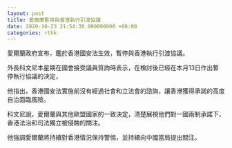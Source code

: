 ```yaml
---
layout: post
title: 愛爾蘭暫停與香港執行引渡協議
date: 2020-10-23 21:54:30.000000000 +08:00
categories: rthk
---
```


愛爾蘭政府宣布，鑑於香港國安法生效，暫停與香港執行引渡協議。

外長科文尼本星期在國會接受議員質詢時表示，在檢討後已經在本月13日作出暫停執行協議的決定，

他指出，香港國安法實施前沒有經過社會和立法會的諮詢，讓香港獲得承諾的高度自治面臨風險。

科文尼說，愛爾蘭與其他歐盟國家的一致決定，清楚展視他們對一國兩制承諾下，香港法治和司法獨立被侵蝕的關注。

他強調愛爾蘭將持續對香港情況保持警惕，並持續向中國當局提出關注。

